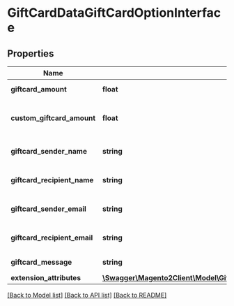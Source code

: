 # GiftCardDataGiftCardOptionInterface

## Properties
Name | Type | Description | Notes
------------ | ------------- | ------------- | -------------
**giftcard_amount** | **float** | Gift card amount. | 
**custom_giftcard_amount** | **float** | Gift card open amount value. | [optional] 
**giftcard_sender_name** | **string** | Gift card sender name. | 
**giftcard_recipient_name** | **string** | Gift card recipient name. | 
**giftcard_sender_email** | **string** | Gift card sender email. | 
**giftcard_recipient_email** | **string** | Gift card recipient email. | 
**giftcard_message** | **string** | Giftcard message. | [optional] 
**extension_attributes** | [**\Swagger\Magento2Client\Model\GiftCardDataGiftCardOptionExtensionInterface**](GiftCardDataGiftCardOptionExtensionInterface.md) |  | [optional] 

[[Back to Model list]](../README.md#documentation-for-models) [[Back to API list]](../README.md#documentation-for-api-endpoints) [[Back to README]](../README.md)


